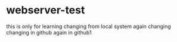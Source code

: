 # webserver-test
this is only for learning
changing from local system
again changing
changing in github
again in github1
